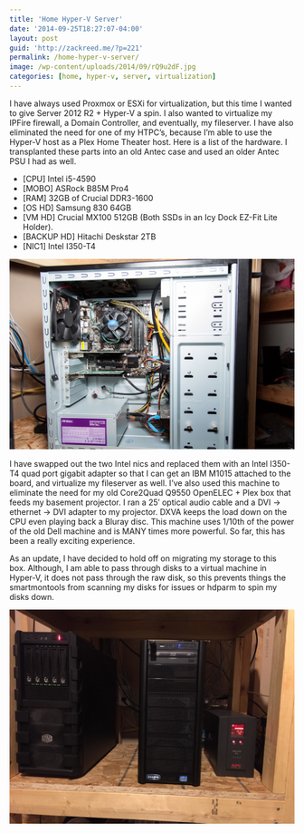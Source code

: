 ```yaml
---
title: 'Home Hyper-V Server'
date: '2014-09-25T18:27:07-04:00'
layout: post
guid: 'http://zackreed.me/?p=221'
permalink: /home-hyper-v-server/
image: /wp-content/uploads/2014/09/rQ9u2dF.jpg
categories: [home, hyper-v, server, virtualization]
---
```


I have always used Proxmox or ESXi for virtualization, but this time I wanted to give Server 2012 R2 + Hyper-V a spin. I also wanted to virtualize my IPFire firewall, a Domain Controller, and eventually, my fileserver. I have also eliminated the need for one of my HTPC’s, because I’m able to use the Hyper-V host as a Plex Home Theater host. Here is a list of the hardware. I transplanted these parts into an old Antec case and used an older Antec PSU I had as well.

- \[CPU\] Intel i5-4590
- \[MOBO\] ASRock B85M Pro4
- \[RAM\] 32GB of Crucial DDR3-1600
- \[OS HD\] Samsung 830 64GB
- \[VM HD\] Crucial MX100 512GB (Both SSDs in an Icy Dock EZ-Fit Lite Holder).
- \[BACKUP HD\] Hitachi Deskstar 2TB
- \[NIC1\] Intel I350-T4

![](/wp-content/uploads/2014/09/tZTbJru.jpg)

I have swapped out the two Intel nics and replaced them with an Intel I350-T4 quad port gigabit adapter so that I can get an IBM M1015 attached to the board, and virtualize my fileserver as well. I’ve also used this machine to eliminate the need for my old Core2Quad Q9550 OpenELEC + Plex box that feeds my basement projector. I ran a 25′ optical audio cable and a DVI -&gt; ethernet -&gt; DVI adapter to my projector. DXVA keeps the load down on the CPU even playing back a Bluray disc. This machine uses 1/10th of the power of the old Dell machine and is MANY times more powerful. So far, this has been a really exciting experience.

As an update, I have decided to hold off on migrating my storage to this box. Although, I am able to pass through disks to a virtual machine in Hyper-V, it does not pass through the raw disk, so this prevents things the smartmontools from scanning my disks for issues or hdparm to spin my disks down.

![](/wp-content/uploads/2014/09/rQ9u2dF.jpg)